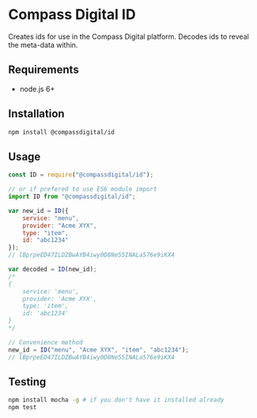 # Compass Digital ID

Creates ids for use in the Compass Digital platform. Decodes ids to reveal the meta-data within.

## Requirements
- node.js 6+

## Installation
```sh
npm install @compassdigital/id
```

## Usage

```js
const ID = require("@compassdigital/id");

// or if prefered to use ES6 module import
import ID from "@compassdigital/id";

var new_id = ID({
    service: "menu",
    provider: "Acme XYX",
    type: "item",
    id: "abc1234"
});
// lBprpeED47ILDZBwAYB4iwy0D8Ne55INALa576e9iKX4

var decoded = ID(new_id);
/*
{ 
    service: 'menu',
    provider: 'Acme XYX',
    type: 'item',
    id: 'abc1234' 
}
*/

// Convenience method
new_id = ID("menu", "Acme XYX", "item", "abc1234");
// lBprpeED47ILDZBwAYB4iwy0D8Ne55INALa576e9iKX4

```

## Testing

```sh
npm install mocha -g # if you don't have it installed already
npm test
```
